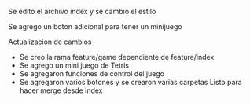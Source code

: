 Se edito el archivo index y se cambio el estilo 

Se agrego un boton adicional para tener un minijuego

Actualizacion de cambios
- Se creo la rama feature/game dependiente de feature/index
- Se agrego un mini juego de Tetris
- Se agregaron funciones de control del juego
- Se agregaron varios botones y se crearon varias carpetas
Listo para hacer merge desde index